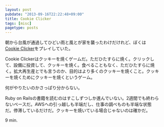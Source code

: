 ```yaml
---
layout: post
pubdate: "2013-09-16T22:22:48+09:00"
title: Cookie Clicker
tags: [misc]
pagetype: posts
---
```

朝から台風が通過してひどい雨と風とが家を襲ったわけだけれど、ぼくは[Cookie Clicker][cookie-clicker]をプレイしていた。

Cookie Clickerはクッキーを焼くゲームだ。ただひたすらに焼く。クリックして、設備に投資して、クッキーを焼く。食べることもなく、ただひたすらに焼く。拡大再生産とでも言うのか、目的はより多くのクッキーを焼くこと。クッキーを焼くためにクッキーを焼くというゲーム。

何がやりたいのかさっぱり分からない。

Ruby on Railsの書籍を読むのはすこしずつしか進んでいない。2週間でも終わらないペースだ。AWSへの引っ越しも半端だし、仕事の調べものも半端な状態だ。停滞しているだけだ。クッキーを焼いている場合じゃないのは確かだ。

9 min.

[cookie-clicker]: http://orteil.dashnet.org/cookieclicker/
